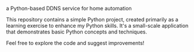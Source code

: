 a Python-based DDNS service for home automation

This repository contains a simple Python project, created primarily as a learning exercise to enhance my Python skills. It's a small-scale application that demonstrates basic Python concepts and techniques.

Feel free to explore the code and suggest improvements!
